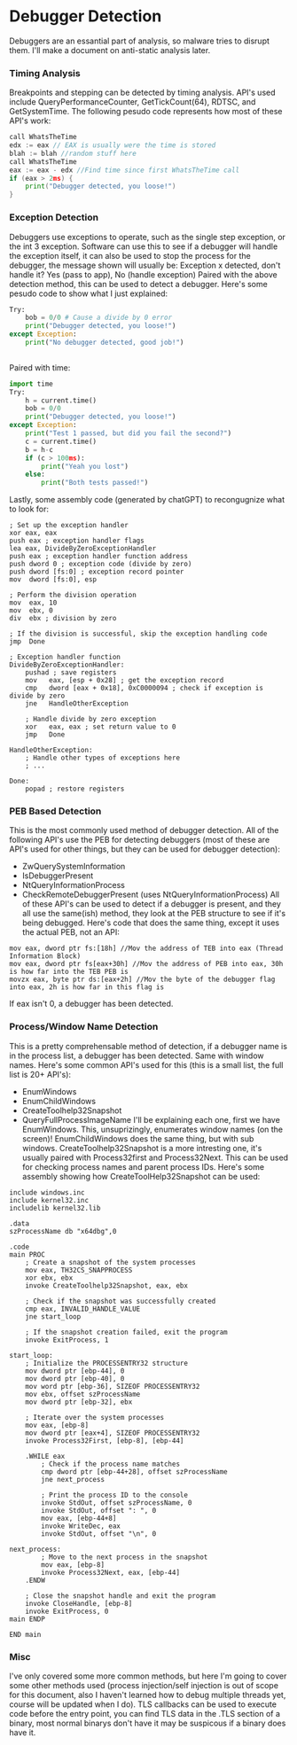 # Debugger Detection
Debuggers are an essantial part of analysis, so malware tries to disrupt them. I'll make a document on anti-static analysis later.
### Timing Analysis
Breakpoints and stepping can be detected by timing analysis. API's used include QueryPerformanceCounter, GetTickCount(64), RDTSC, and GetSystemTime. The following pesudo code represents how most of these API's work:
```go
call WhatsTheTime
edx := eax // EAX is usually were the time is stored
blah := blah //random stuff here
call WhatsTheTime
eax := eax - edx //Find time since first WhatsTheTime call
if (eax > 2ms) {
    print("Debugger detected, you loose!")
}
```
### Exception Detection
Debuggers use exceptions to operate, such as the single step exception, or the int 3 exception. Software can use this to see if a debugger will handle the exception itself, it can also be used to stop the process for the debugger, the message shown will usually be: Exception x detected, don't handle it? Yes (pass to app), No (handle exception)
Paired with the above detection method, this can be used to detect a debugger. Here's some pesudo code to show what I just explained:
```python
Try:
    bob = 0/0 # Cause a divide by 0 error
    print("Debugger detected, you loose!")
except Exception:
    print("No debugger detected, good job!")
    
```
Paired with time:
```python
import time
Try:
    h = current.time()
    bob = 0/0
    print("Debugger detected, you loose!")
except Exception:
    print("Test 1 passed, but did you fail the second?")
    c = current.time()
    b = h-c
    if (c > 100ms):
        print("Yeah you lost")
    else:
        print("Both tests passed!")
```
Lastly, some assembly code (generated by chatGPT) to recongugnize what to look for:
```
; Set up the exception handler
xor eax, eax
push eax ; exception handler flags
lea eax, DivideByZeroExceptionHandler
push eax ; exception handler function address
push dword 0 ; exception code (divide by zero)
push dword [fs:0] ; exception record pointer
mov  dword [fs:0], esp

; Perform the division operation
mov  eax, 10
mov  ebx, 0
div  ebx ; division by zero

; If the division is successful, skip the exception handling code
jmp  Done

; Exception handler function
DivideByZeroExceptionHandler:
    pushad ; save registers
    mov   eax, [esp + 0x28] ; get the exception record
    cmp   dword [eax + 0x18], 0xC0000094 ; check if exception is divide by zero
    jne   HandleOtherException

    ; Handle divide by zero exception
    xor   eax, eax ; set return value to 0
    jmp   Done

HandleOtherException:
    ; Handle other types of exceptions here
    ; ...

Done:
    popad ; restore registers

```
### PEB Based Detection
This is the most commonly used method of debugger detection. All of the following API's use the PEB for detecting debuggers (most of these are API's used for other things, but they can be used for debugger detection):
* ZwQuerySystemInformation
* IsDebuggerPresent
* NtQueryInformationProcess
* CheckRemoteDebuggerPresent (uses NtQueryInformationProcess)
All of these API's can be used to detect if a debugger is present, and they all use the same(ish) method, they look at the PEB structure to see if it's being debugged.
Here's code that does the same thing, except it uses the actual PEB, not an API:
```
mov eax, dword ptr fs:[18h] //Mov the address of TEB into eax (Thread Information Block)
mov eax, dword ptr fs[eax+30h] //Mov the address of PEB into eax, 30h is how far into the TEB PEB is
movzx eax, byte ptr ds:[eax+2h] //Mov the byte of the debugger flag into eax, 2h is how far in this flag is
```
If eax isn't 0, a debugger has been detected. 
### Process/Window Name Detection
This is a pretty comprehensable method of detection, if a debugger name is in the process list, a debugger has been detected. Same with window names. Here's some common API's used for this (this is a small list, the full list is 20+ API's):
* EnumWindows 
* EnumChildWindows
* CreateToolhelp32Snapshot
* QueryFullProcessImageName
I'll be explaining each one, first we have EnumWindows. This, unsuprizingly, enumerates window names (on the screen)! EnumChildWindows does the same thing, but with sub windows. CreateToolhelp32Snapshot is a more intresting one, it's usually paired with Process32first and Process32Next. This can be used for checking process names and parent process IDs. Here's some assembly showing how CreateToolHelp32Snapshot can be used:
```
include windows.inc
include kernel32.inc
includelib kernel32.lib

.data
szProcessName db "x64dbg",0

.code
main PROC
    ; Create a snapshot of the system processes
    mov eax, TH32CS_SNAPPROCESS
    xor ebx, ebx
    invoke CreateToolhelp32Snapshot, eax, ebx
    
    ; Check if the snapshot was successfully created
    cmp eax, INVALID_HANDLE_VALUE
    jne start_loop
    
    ; If the snapshot creation failed, exit the program
    invoke ExitProcess, 1
    
start_loop:
    ; Initialize the PROCESSENTRY32 structure
    mov dword ptr [ebp-44], 0
    mov dword ptr [ebp-40], 0
    mov word ptr [ebp-36], SIZEOF PROCESSENTRY32
    mov ebx, offset szProcessName
    mov dword ptr [ebp-32], ebx
    
    ; Iterate over the system processes
    mov eax, [ebp-8]
    mov dword ptr [eax+4], SIZEOF PROCESSENTRY32
    invoke Process32First, [ebp-8], [ebp-44]
    
    .WHILE eax
        ; Check if the process name matches
        cmp dword ptr [ebp-44+28], offset szProcessName
        jne next_process
        
        ; Print the process ID to the console
        invoke StdOut, offset szProcessName, 0
        invoke StdOut, offset ": ", 0
        mov eax, [ebp-44+8]
        invoke WriteDec, eax
        invoke StdOut, offset "\n", 0
        
next_process:
        ; Move to the next process in the snapshot
        mov eax, [ebp-8]
        invoke Process32Next, eax, [ebp-44]
    .ENDW
    
    ; Close the snapshot handle and exit the program
    invoke CloseHandle, [ebp-8]
    invoke ExitProcess, 0
main ENDP

END main
```
###  Misc
I've only covered some more common methods, but here I'm going to cover some other methods used (process injection/self injection is out of scope for this document, also I haven't learned how to debug multiple threads yet, course will be updated when I do). TLS callbacks can be used to execute code before the entry point, you can find TLS data in the .TLS section of a binary, most normal binarys don't have it may be suspicous if a binary does have it. 
